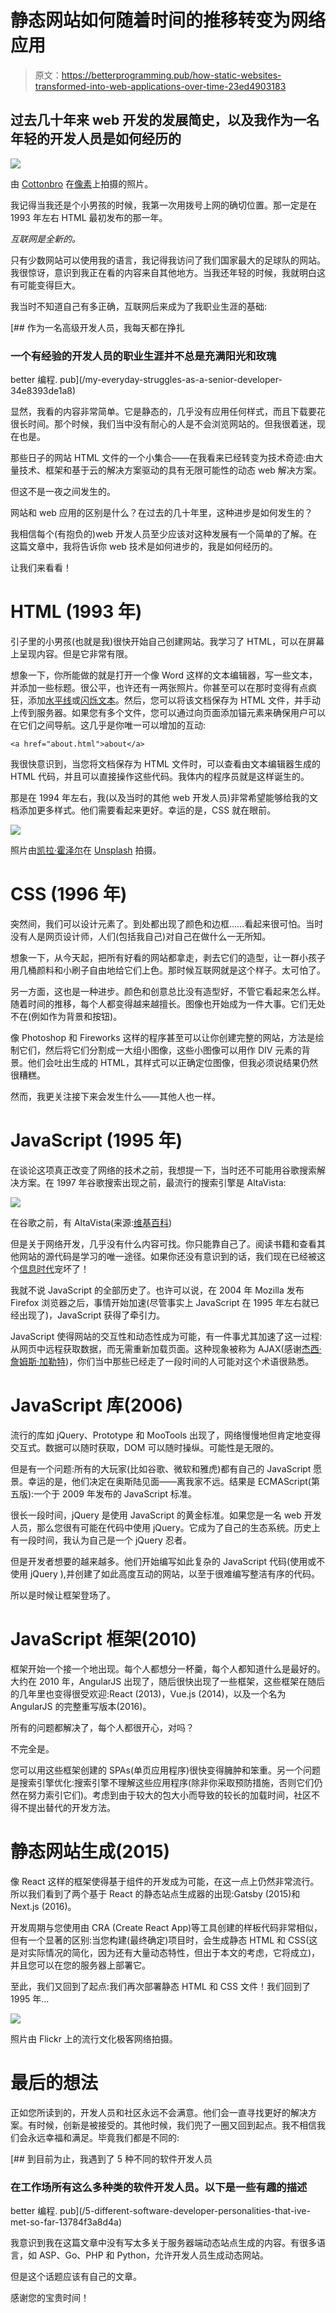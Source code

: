 # 静态网站如何随着时间的推移转变为网络应用

> 原文：<https://betterprogramming.pub/how-static-websites-transformed-into-web-applications-over-time-23ed4903183>

## 过去几十年来 web 开发的发展简史，以及我作为一名年轻的开发人员是如何经历的

![](img/b8ad6570625bc6b292721d333eb03237.png)

由 [Cottonbro](https://www.pexels.com/@cottonbro) 在[像素](https://www.pexels.com/photo/man-in-white-crew-neck-shirt-wearing-black-framed-eyeglasses-5474025/)上拍摄的照片。

我记得当我还是个小男孩的时候，我第一次用拨号上网的确切位置。那一定是在 1993 年左右 HTML 最初发布的那一年。

*互联网是全新的。*

只有少数网站可以使用我的语言，我记得我访问了我们国家最大的足球队的网站。我很惊讶，意识到我正在看的内容来自其他地方。当我还年轻的时候，我就明白这有可能变得巨大。

我当时不知道自己有多正确，互联网后来成为了我职业生涯的基础:

[](/my-everyday-struggles-as-a-senior-developer-34e8393de1a8) [## 作为一名高级开发人员，我每天都在挣扎

### 一个有经验的开发人员的职业生涯并不总是充满阳光和玫瑰

better 编程. pub](/my-everyday-struggles-as-a-senior-developer-34e8393de1a8) 

显然，我看的内容非常简单。它是静态的，几乎没有应用任何样式，而且下载要花很长时间。那个时候，我们当中没有耐心的人是不会浏览网站的。但我很着迷，现在也是。

那些日子的网站 HTML 文件的一个小集合——在我看来已经转变为技术奇迹:由大量技术、框架和基于云的解决方案驱动的具有无限可能性的动态 web 解决方案。

但这不是一夜之间发生的。

网站和 web 应用的区别是什么？在过去的几十年里，这种进步是如何发生的？

我相信每个(有抱负的)web 开发人员至少应该对这种发展有一个简单的了解。在这篇文章中，我将告诉你 web 技术是如何进步的，我是如何经历的。

让我们来看看！

# HTML (1993 年)

引子里的小男孩(也就是我)很快开始自己创建网站。我学习了 HTML，可以在屏幕上呈现内容。但是它非常有限。

想象一下，你所能做的就是打开一个像 Word 这样的文本编辑器，写一些文本，并添加一些标题。很公平，也许还有一两张照片。你甚至可以在那时变得有点疯狂，添加[水平线](https://developer.mozilla.org/en-US/docs/Web/HTML/Element/hr)或[闪烁文本](https://developer.mozilla.org/en-US/docs/Web/HTML/Element/blink)。然后，您可以将该文档保存为 HTML 文件，并手动上传到服务器。如果您有多个文件，您可以通过向页面添加锚元素来确保用户可以在它们之间导航。这几乎是你唯一可以增加的互动:

```
<a href="about.html">about</a>
```

我很快意识到，当您将文档保存为 HTML 文件时，可以查看由文本编辑器生成的 HTML 代码，并且可以直接操作这些代码。我体内的程序员就是这样诞生的。

那是在 1994 年左右，我(以及当时的其他 web 开发人员)非常希望能够给我的文档添加更多样式。他们需要看起来更好。幸运的是，CSS 就在眼前。

![](img/cf11773dfc024c8cd2f8f5811a23782f.png)

照片由[凯拉·霍泽尔](https://unsplash.com/@keilahoetzel?utm_source=medium&utm_medium=referral)在 [Unsplash](https://unsplash.com?utm_source=medium&utm_medium=referral) 拍摄。

# CSS (1996 年)

突然间，我们可以设计元素了。到处都出现了颜色和边框……看起来很可怕。当时没有人是网页设计师，人们(包括我自己)对自己在做什么一无所知。

想象一下，从今天起，把所有好看的网站都拿走，剥去它们的造型，让一群小孩子用几桶颜料和小刷子自由地给它们上色。那时候互联网就是这个样子。太可怕了。

另一方面，这也是一种进步。颜色和创意总比没有造型好，不管它看起来怎么样。随着时间的推移，每个人都变得越来越擅长。图像也开始成为一件大事。它们无处不在(例如作为背景和按钮)。

像 Photoshop 和 Fireworks 这样的程序甚至可以让你创建完整的网站，方法是绘制它们，然后将它们分割成一大组小图像，这些小图像可以用作 DIV 元素的背景。他们会吐出生成的 HTML，其样式可以正确定位图像，但我必须说结果仍然很糟糕。

然而，我更关注接下来会发生什么——其他人也一样。

# JavaScript (1995 年)

在谈论这项真正改变了网络的技术之前，我想提一下，当时还不可能用谷歌搜索解决方案。在 1997 年谷歌搜索出现之前，最流行的搜索引擎是 AltaVista:

![](img/3d4e470441b9f5636b3710931daaf1f2.png)

在谷歌之前，有 AltaVista(来源:[维基百科](https://en.wikipedia.org/wiki/AltaVista#/media/File:Altavista-1999.png))

但是关于网络开发，几乎没有什么内容可找。你只能靠自己了。阅读书籍和查看其他网站的源代码是学习的唯一途径。如果你还没有意识到的话，我们现在已经被这个[信息时代](https://en.wikipedia.org/wiki/Information_Age)宠坏了！

我就不说 JavaScript 的全部历史了。也许可以说，在 2004 年 Mozilla 发布 Firefox 浏览器之后，事情开始加速(尽管事实上 JavaScript 在 1995 年左右就已经出现了)，JavaScript 获得了牵引力。

JavaScript 使得网站的交互性和动态性成为可能，有一件事尤其加速了这一过程:从网页中远程获取数据，而无需重新加载页面。这种现象被称为 AJAX(感谢[杰西·詹姆斯·加勒特](https://en.wikipedia.org/wiki/Jesse_James_Garrett))，你们当中那些已经走了一段时间的人可能对这个术语很熟悉。

# JavaScript 库(2006)

流行的库如 jQuery、Prototype 和 MooTools 出现了，网络慢慢地但肯定地变得交互式。数据可以随时获取，DOM 可以随时操纵。可能性是无限的。

但是有一个问题:所有的大玩家(比如谷歌、微软和雅虎)都有自己的 JavaScript 愿景。幸运的是，他们决定在奥斯陆见面——离我家不远。结果是 ECMAScript(第五版):一个于 2009 年发布的 JavaScript 标准。

很长一段时间，jQuery 是使用 JavaScript 的黄金标准。如果您是一名 web 开发人员，那么您很有可能在代码中使用 jQuery。它成为了自己的生态系统。历史上有一段时间，我认为自己是一个 jQuery 忍者。

但是开发者想要的越来越多。他们开始编写如此复杂的 JavaScript 代码(使用或不使用 jQuery ),并创建了如此高度互动的网站，以至于很难编写整洁有序的代码。

所以是时候让框架登场了。

# JavaScript 框架(2010)

框架开始一个接一个地出现。每个人都想分一杯羹，每个人都知道什么是最好的。大约在 2010 年，AngularJS 出现了，随后很快出现了一些框架，这些框架在随后的几年里也变得很受欢迎:React (2013)，Vue.js (2014)，以及一个名为 AngularJS 的完整重写版本(2016)。

所有的问题都解决了，每个人都很开心，对吗？

不完全是。

您可以用这些框架创建的 SPAs(单页应用程序)很快变得臃肿和笨重。另一个问题是搜索引擎优化:搜索引擎不理解这些应用程序(除非你采取预防措施，否则它们仍然在努力索引它们)。考虑到由于较大的包大小而导致的较长的加载时间，社区不得不提出替代的开发方法。

# 静态网站生成(2015)

像 React 这样的框架使得基于组件的开发成为可能，在这一点上仍然非常流行。所以我们看到了两个基于 React 的静态站点生成器的出现:Gatsby (2015)和 Next.js (2016)。

开发周期与您使用由 CRA (Create React App)等工具创建的样板代码非常相似，但有一个显著的区别:当您构建(最终确定)项目时，会生成静态 HTML 和 CSS(这是对实际情况的简化，因为还有大量动态特性，但出于本文的考虑，它将成立)，并且您可以在您的服务器上部署它。

至此，我们又回到了起点:我们再次部署静态 HTML 和 CSS 文件！我们回到了 1995 年…

![](img/0433eb392c00c01d850cd09f9c7bb355.png)

照片由 Flickr 上的流行文化极客网络拍摄。

# 最后的想法

正如您所读到的，开发人员和社区永远不会满意。他们会一直寻找更好的解决方案。有时候，创新是被接受的。其他时候，我们兜了一圈又回到起点。我不相信我们会永远幸福和满足。毕竟我们都是不同的:

[](/5-different-software-developer-personalities-that-ive-met-so-far-13784f3a8d4a) [## 到目前为止，我遇到了 5 种不同的软件开发人员

### 在工作场所有这么多种类的软件开发人员。以下是一些有趣的描述

better 编程. pub](/5-different-software-developer-personalities-that-ive-met-so-far-13784f3a8d4a) 

我意识到我在这篇文章中没有写太多关于服务器端动态站点生成的内容。有很多语言，如 ASP、Go、PHP 和 Python，允许开发人员生成动态网站。

但是这个话题应该有自己的文章。

感谢您的宝贵时间！